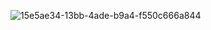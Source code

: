 ![15e5ae34-13bb-4ade-b9a4-f550c666a844](https://user-images.githubusercontent.com/67231912/126600959-f9d61842-d0a4-4d29-9753-6daecdd539a9.jpeg)

